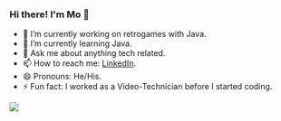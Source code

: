 ### Hi there! I'm Mo 👋



- 🔭 I’m currently working on retrogames with Java.
- 🌱 I’m currently learning Java.
- 💬 Ask me about anything tech related.
- 📫 How to reach me:  [LinkedIn](https://de.linkedin.com/in/moritz-mandel-1696a521b).
- 😄 Pronouns: He/His.
- ⚡ Fun fact: I worked as a Video-Technician before I started coding.

<img src="https://github-readme-stats.vercel.app/api?username=momndl&&show_icons=true&title_color=ffc425&icon_color=f1c40f&text_color=ffffff&bg_color=26619c">
